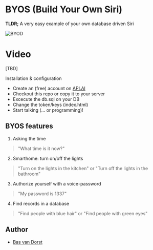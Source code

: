 # BYOS (Build Your Own Siri)
**TLDR;** A very easy example of your own database driven Siri

![BYOD](https://cloud.githubusercontent.com/assets/1196963/7947069/06c06efa-097b-11e5-996b-841b3ffe6a6f.png)

# Video
[TBD]

Installation & configuration
* Create an (free) account on [API.AI](http://api.ai)
* Checkout this repo or copy it to your server
* Excecute the db.sql on your DB
* Change the token/keys (index.html)
* Start talking (... or programming)!


## BYOS features
1. Asking the time
> "What time is it now?"

2. Smarthome: turn on/off the lights
> "Turn on the lights in the kitchen"
or
> "Turn off the lights in the bathroom"

3. Authorize yourself with a voice-password
> "My password is 1337"

4. Find records in a database
> "Find people with blue hair"
or 
> "Find people with green eyes"


## Author
* [Bas van Dorst](http://linkedin.com/in/basvandorst)
